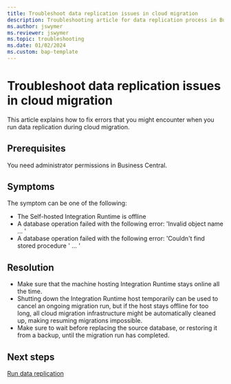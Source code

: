 ```yaml
---
title: Troubleshoot data replication issues in cloud migration
description: Troubleshooting article for data replication process in Business Central cloud migration
ms.author: jswymer 
ms.reviewer: jswymer 
ms.topic: troubleshooting 
ms.date: 01/02/2024
ms.custom: bap-template
---
```


# Troubleshoot data replication issues in cloud migration

This article explains how to fix errors that you might encounter when you run data replication during cloud migration.

## Prerequisites

You need administrator permissions in Business Central.

## Symptoms

The symptom can be one of the following:

- The Self-hosted Integration Runtime is offline
- A database operation failed with the following error: 'Invalid object name … '
- A database operation failed with the following error: 'Couldn't find stored procedure ' … '

## Resolution

- Make sure that the machine hosting Integration Runtime stays online all the time.
- Shutting down the Integration Runtime host temporarily can be used to cancel an ongoing migration run, but if the host stays offline for too long, all cloud migration infrastructure might be automatically cleaned up, making resuming migrations impossible.
- Make sure to wait before replacing the source database, or restoring it from a backup, until the migration run has completed.


## Next steps

[Run data replication](/dynamics365/business-central/dev-itpro/administration/migrate-data-replication-run)  